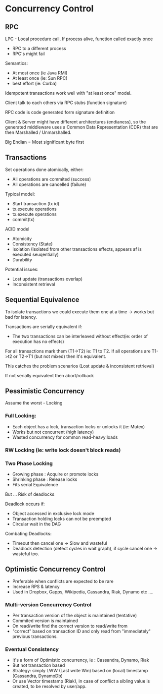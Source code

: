 # Concurrency Control

## RPC
LPC - Local procedure call, If process alive, function called exactly once

- RPC to a different process
- RPC's might fail

Semantics:
- At most once (ie Java RMI)
- At least once (ie: Sun RPC)
- best effort  (ie: Corba)

Idempotent transactions work well with "at least once" model.

Client talk to each others via RPC stubs (function signature)

RPC code is code generated form signature definition

Client & Server might have different architectures (endianess), so the
generated middleware uses a Common Data Representation (CDR) that
are then Marshalled / Unmarshalled.

Big Endian = Most significant byte first

## Transactions
Set operations done atomically, either:
- All operations are commited (success)
- All operations are cancelled (failure)

Typical model:
- Start transaction (tx id)
- tx.execute operations
- tx.execute operations
- commit(tx)

ACID model
- Atomicity
- Consistency (State)
- Isolation (Isolated from other transactions effects, appears af is executed seuqentially)
- Durability

Potential issues:
- Lost update (transactions overlap)
- Inconsistent retrieval

## Sequential Equivalence
To isolate transactions we could execute them one at a time -> works but
bad for latency.

Transactions are serially equivalent if:
- The two transactions can be interleaved without effect(ie: order of execution has no effects)

For all transactions mark them (T1->T2) ie: T1 to T2.
If all operations are T1->t2 or T2->T1 (but not mixed) then it's equivalent.

This catches the problem scenarios (Lost update & inconsistent retrieval)

If not serially equivalent then abort/rollback

## Pessimistic Concurrency
Assume the worst - Locking

### Full Locking:
- Each object has a lock, transaction locks or unlocks it (ie: Mutex)
- Works but not concurrent (high latency)
- Wasted concurrency for common read-heavy loads

### RW Locking (ie: write lock doesn't block reads)

### Two Phase Locking
- Growing phase : Acquire or promote locks
- Shrinking phase : Release locks
- Fits serial Equivalence

But ... Risk of deadlocks

Deadlock occurs if:
- Object accessed in exclusive lock mode
- Transaction holding locks can not be preempted
- Circular wait in the DAG

Combating Deadlocks:
- Timeout then cancel one -> Slow and wasteful
- Deadlock detection (detect cycles in wait graph), if cycle cancel one -> wasteful too.

## Optimistic Concurrency Control
- Preferable when conflicts are expected to be rare
- Increase RPS & latency
- Used in Dropbox, Gapps, Wikipedia, Cassandra, Riak, Dynamo etc ....

### Multi-version Concurrency Control
- Per transaction version of the object is maintained (tentative)
- Commited version is maintained
- On read/write find the correct version to read/write from
- "correct" based on transaction ID and only read from "immediately" previous transactions.

### Eventual Consistency
- It's a form of Optimistic concurrency, ie : Cassandra, Dynamo, Riak
- But not transaction based
- Strategy: simply LWW (Last write Win) based on (local) timestamp (Cassandra, DynamoDb)
- Or use Vector timestamp (Riak), in case of conflict a sibling value is created, to be resolved by user/app.
